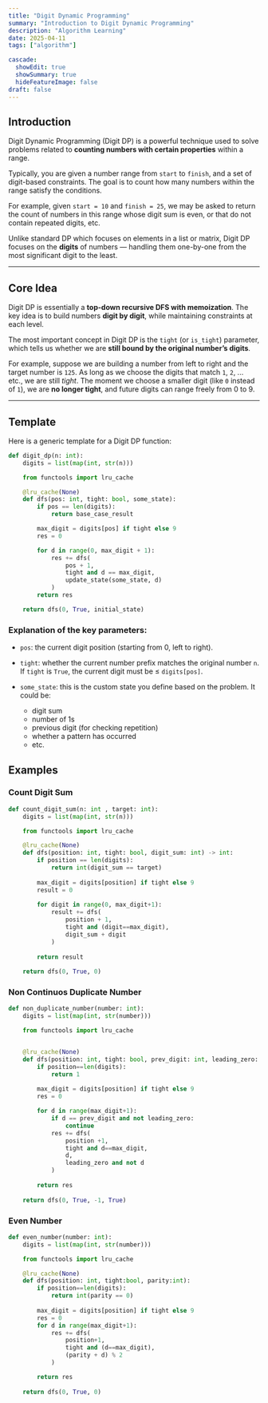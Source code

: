 ```yaml
---
title: "Digit Dynamic Programming"
summary: "Introduction to Digit Dynamic Programming"
description: "Algorithm Learning"
date: 2025-04-11
tags: ["algorithm"]

cascade:
  showEdit: true
  showSummary: true
  hideFeatureImage: false
draft: false
---
```


## Introduction

Digit Dynamic Programming (Digit DP) is a powerful technique used to solve problems related to **counting numbers with certain properties** within a range.

Typically, you are given a number range from `start` to `finish`, and a set of digit-based constraints. The goal is to count how many numbers within the range satisfy the conditions. 

For example, given `start = 10` and `finish = 25`, we may be asked to return the count of numbers in this range whose digit sum is even, or that do not contain repeated digits, etc.

Unlike standard DP which focuses on elements in a list or matrix, Digit DP focuses on the **digits** of numbers — handling them one-by-one from the most significant digit to the least.

---

## Core Idea

Digit DP is essentially a **top-down recursive DFS with memoization**. The key idea is to build numbers **digit by digit**, while maintaining constraints at each level.

The most important concept in Digit DP is the `tight` (or `is_tight`) parameter, which tells us whether we are **still bound by the original number’s digits**.

For example, suppose we are building a number from left to right and the target number is `125`. As long as we choose the digits that match `1`, `2`, ... etc., we are still *tight*. The moment we choose a smaller digit (like `0` instead of `1`), we are **no longer tight**, and future digits can range freely from 0 to 9.

---

## Template

Here is a generic template for a Digit DP function:

```python
def digit_dp(n: int):
    digits = list(map(int, str(n)))

    from functools import lru_cache

    @lru_cache(None)
    def dfs(pos: int, tight: bool, some_state):
        if pos == len(digits):
            return base_case_result

        max_digit = digits[pos] if tight else 9
        res = 0

        for d in range(0, max_digit + 1):
            res += dfs(
                pos + 1,
                tight and d == max_digit,
                update_state(some_state, d)
            )
        return res

    return dfs(0, True, initial_state)
```
### Explanation of the key parameters:

- `pos`: the current digit position (starting from 0, left to right).

- `tight`: whether the current number prefix matches the original number `n`. If `tight` is `True`, the current digit must be ≤ `digits[pos]`.

- `some_state`: this is the custom state you define based on the problem. It could be:
  - digit sum
  - number of 1s
  - previous digit (for checking repetition)
  - whether a pattern has occurred
  - etc.

## Examples

### Count Digit Sum

```python
def count_digit_sum(n: int , target: int):
    digits = list(map(int, str(n)))

    from functools import lru_cache

    @lru_cache(None)
    def dfs(position: int, tight: bool, digit_sum: int) -> int:
        if position == len(digits):
            return int(digit_sum == target)
        
        max_digit = digits[position] if tight else 9
        result = 0
        
        for digit in range(0, max_digit+1):
            result += dfs(
                position + 1,
                tight and (digit==max_digit),
                digit_sum + digit
            )
        
        return result
    
    return dfs(0, True, 0)
```
### Non Continuos Duplicate Number
```python
def non_duplicate_number(number: int):
    digits = list(map(int, str(number)))

    from functools import lru_cache


    @lru_cache(None)
    def dfs(position: int, tight: bool, prev_digit: int, leading_zero: bool):
        if position==len(digits):
            return 1
        
        max_digit = digits[position] if tight else 9
        res = 0

        for d in range(max_digit+1):
            if d == prev_digit and not leading_zero:
                continue
            res += dfs(
                position +1,
                tight and d==max_digit,
                d,
                leading_zero and not d
            )
        
        return res
    
    return dfs(0, True, -1, True)
```

### Even Number
```python
def even_number(number: int):
    digits = list(map(int, str(number)))

    from functools import lru_cache

    @lru_cache(None)
    def dfs(position: int, tight:bool, parity:int):
        if position==len(digits):
            return int(parity == 0)
        
        max_digit = digits[position] if tight else 9
        res = 0
        for d in range(max_digit+1):
            res += dfs(
                position+1,
                tight and (d==max_digit),
                (parity + d) % 2
            )

        return res
    
    return dfs(0, True, 0)
```